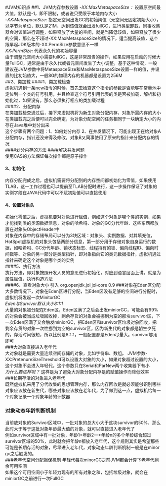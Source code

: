 #JVM知识点
##1、JVM内存参数设置
*-XX:MaxMetaspaceSize：* 设置原空间最大值，默认是-1，即不限制，或者说只受限于本地内存大小  
*-XX:MetaspaceSize:* 指定元空间出发GC的初始阈值（元空间无固定初始大小），以字节为单位，默认是21M，达到该值就会出发fullGC，进行类型卸载，同事收集器会对该值进行调整，如果释放了大量的空间，就是当降低该值，如果释放了很少的空间，那么在不超过-XX:MaxMetaspaceSize的情况下，适当提高该值，这个跟早起JDK版本的-XX:PermSize参数意思不一样  
*XX:PermSize:* 代表永久代的初始容量  
由于调整元空间大小需要fullGC，这是非常昂贵的操作，如果应用在启动的时候大量FullGC，通常是由于永久代或者元空间发生了大小调整，基于这种情况，一般建议在JVM参数中将MetaspaceSize和MaxMetaspaceSize设置一样的值，并设置的比初始值大，一般8G的物理内存的机器都是设置为256M  
##2、类加载
####1、类加载检查  
虚拟机遇到一条new指令的时候，首先去检查这个指令的参数是否能够在常量池中定位到一个类的符号引用，并且检查这个符号引用代表的类是否被加载，解析和初始化过，如果没有，那么必须执行相应的类加载过程  
####2、分配内存  
在类加载检查通过后，接下来虚拟机将为新生对象分配内存，对象所需内存的大小在类加载完之后便可以完全确定，为对象分配空间的任务相同于一块确定大小的内存在Java堆中划分出来  
这个步骤有两个问题：1、如何划分内存  2、在并发情况下，可能出现正在给对象A分配内存，指针还没来得及修改，对象B又同事使用了原来的指针来分配内存的情况  
####划分内存的方法
####解决并发问题  
使用CAS的方法保证每次操作都是原子操作
#### 3、初始化  
内存分配完成之后，虚拟机需要将分配到的内存空间都初始化为零值，如果使用TLAB，这一工作过程也可以提前至TLAB分配时进行，这一步操作保证了对象的实例字段在JAVA代码中可以不赋初始值可以直接使用  
#### 4、设置对象头  
初始化零值之后，虚拟机要对对象进行赋值，例如这个对象是哪个类的实例，如果才能找到类的类源数据信息，对象的哈希吗、对象的GC分代年龄、这些东西都放置在对象头ObjectHeader中  
对象在内存中的存储布局可以分为3块区域：对象头、实例数据、对其填充位，HotSpot虚拟机的对象头包括两部分信息，第一部分用于存储对象自身运行的数据，如哈希吗、GC分代年龄、锁状态标志、线程持有的锁、偏向线程ID、偏向时间戳等、对象的另一部分是类型指针，即对象指向它的类元数据指针，虚拟机通过指针来确定这个对象是哪个类的实例  
####5、执行<init>方法  
执行<init>方法，即对象按照开发人员的意思进行初始化，对应到语言层面上讲。就是为属性赋值，执行构造方法  
####6、查看对象大小 
引入<dependency>
       <groupId>org.openjdk.jol</groupId>
         <artifactId>jol‐core</artifactId>
           <version>0.9</version>
    </dependency>
###对象在Eden区分配  
大多数情况下，对象在Eden区进行分配，当Eden区没有足够的空间进行分配时，虚拟机将发起一次MinitorGC  
*Eden与Survivor默认大小8:1:1*  
大量的对象被分配在Eden区，Eden区满了之后会出发miniorGC，可能会有99%的对象会被当成垃圾回收掉，剩余存货的对象会被挪到为空的那块survivor区，下一次Eden区满了又会触发miniorGC，把Eden区和survivor区垃圾对象回收，把剩余存货的对象一次性挪到为空的survivor区，因为新生代的对象都是朝生夕死的，存活时间很短，所以比例是8:1:1，一般配置都是Eden尽量大。survivor够用即可  
###大对象直接进入老年代  
大对象就是需要大量连续空间存储的对象，比如字符串、数组。  JVM参数-XX:PretenureSizeThreshold可以设置大对象的大小，如果对象超过设置的大小，这个对象不会进入年轻代，这个参数只在Serial和ParNew两个收集器下有小  
*为什么要这样呢？* 这样是为了避免大对象分配内存是的赋值操作而降低效率  
###长期存活的对象进入老年代  
既然虚拟机采用了分代收集的思想管理内存，那么内存回收是就必须能够识别哪些对象应该放在新生代，哪些对象应该放在老年代，为了做到这一点，虚拟机给每一个对象记录一个对象年龄的计数器  
### 对象动态年龄判断机制  
当前放对象的Survivor区域中，一批对象的总大小大于这块survivor的50%，那么此时大于等于这批对象年龄最大值的对象，就可以直接进入老年代了  
例如survivor区域中有一批对象，年龄1+年龄2—+年龄n的多个年龄综合超过survivor区域的50%，此时就会把年龄n都放入老年代，这个规则其实是希望那些可能是长期存活的对象，尽早进入老年代，对象动态年龄判断机制一般是在minor gc之后触发的。  
###老年代空间分配担保机制
年轻代每次minorGC之前JVM都会计算下老年代剩余可用空间  
如果这个可用空间小于年轻力现有的所有对象之和，包括垃圾对象，就会在miniorGC之前进行一次FullGC  
